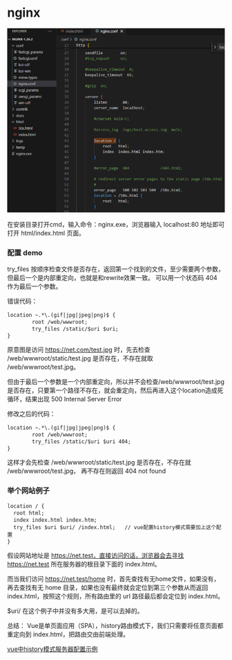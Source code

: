 # nginx

<!-- https://nginx.org/en/download.html -->
![alt text](image-1.png)

在安装目录打开cmd，输入命令：nginx.exe，浏览器输入 localhost:80 地址即可打开 html/index.html 页面。

### 配置 demo

try_files 按顺序检查文件是否存在，返回第一个找到的文件，至少需要两个参数，但最后一个是内部重定向，也就是和rewrite效果一致。
可以用一个状态码 404 作为最后一个参数。


错误代码：
```
location ~.*\.(gif|jpg|jpeg|png)$ {
        root /web/wwwroot;
        try_files /static/$uri $uri;
}
```

原意图是访问 https://net.com/test.jpg 时，先去检查 /web/wwwroot/static/test.jpg 是否存在，不存在就取 /web/wwwroot/test.jpg。
 
但由于最后一个参数是一个内部重定向，所以并不会检查/web/wwwroot/test.jpg是否存在，只要第一个路径不存在，就会重定向，然后再进入这个location造成死循环，结果出现 500 Internal Server Error


修改之后的代码：
```
location ~.*\.(gif|jpg|jpeg|png)$ {
        root /web/wwwroot;
        try_files /static/$uri $uri 404;
}
```
 
这样才会先检查 /web/wwwroot/static/test.jpg 是否存在，不存在就 /web/wwwroot/test.jpg， 再不存在则返回 404 not found

### 举个网站例子
```
location / {
  root html;
  index index.html index.htm;
  try_files $uri $uri/ /index.html;   // vue配置history模式需要加上这个配置
}
```
假设网站地址是 https://net.test，直接访问的话，浏览器会去寻找 https://net.test 所在服务器的根目录下面的 index.html。

而当我们访问 https://net.test/home 时，首先查找有无home文件，如果没有，再去查找有无 home 目录，如果也没有最终就会定位到第三个参数从而返回 index.html，按照这个规则，所有路由里的 url 路径最后都会定位到 index.html。

$uri/ 在这个例子中并没有多大用，是可以去掉的。

总结：
Vue是单页面应用（SPA），history路由模式下，我们只需要将任意页面都重定向到 index.html，把路由交由前端处理。

[vue中history模式服务器配置示例](https://router.vuejs.org/zh/guide/essentials/history-mode.html#%E5%90%8E%E7%AB%AF%E9%85%8D%E7%BD%AE%E4%BE%8B%E5%AD%90)